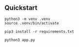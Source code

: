 ## Quickstart
```
python3 -m venv .venv
source .venv/bin/activate
```

```
pip3 install -r requirements.txt
```

```
python3 app.py
```